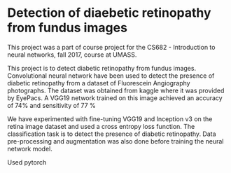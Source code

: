 # Detection of diaebetic retinopathy from fundus images

This project was a part of course project for the CS682 - Introduction to neural networks, fall 2017, course at UMASS. 

This project is to detect diabetic retinopathy from fundus images. Convolutional neural network have been used to detect the presence of diabetic retinopathy from a dataset of Fluorescein Angiography photographs. The dataset was obtained from kaggle where it was provided by EyePacs. A VGG19 network trained on this image achieved an accuracy of 74\% and sensitivity of 77 %

We have experimented with fine-tuning VGG19 and Inception v3 on the retina image dataset and used a cross entropy loss function. The classification task is to detect the presence of diabetic retinopathy. Data pre-processing and augmentation was also done before training the neural network model. 

Used pytorch
